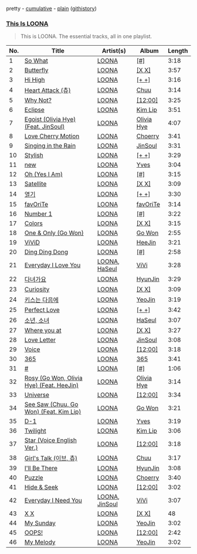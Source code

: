 pretty - [cumulative](https://github.com/catzs/spotify-playlist-archive/blob/master/playlists/cumulative/This%20Is%20LOONA.md) - [plain](https://github.com/catzs/spotify-playlist-archive/blob/master/playlists/plain/37i9dQZF1DZ06evO2XBwSz) ([githistory](https://github.githistory.xyz/catzs/spotify-playlist-archive/blob/master/playlists/plain/37i9dQZF1DZ06evO2XBwSz))

### [This Is LOONA](https://open.spotify.com/playlist/37i9dQZF1DZ06evO2XBwSz)

> This is LOONA. The essential tracks, all in one playlist.

| No. | Title | Artist(s) | Album | Length |
|---|---|---|---|---|
| 1 | [So What](https://open.spotify.com/track/7w3pIUjz7BTTqj9uAws40m) | [LOONA](https://open.spotify.com/artist/52zMTJCKluDlFwMQWmccY7) | [[#]](https://open.spotify.com/album/6rOL2mghTfDyx5CY0eU1Dn) | 3:18 |
| 2 | [Butterfly](https://open.spotify.com/track/5jhYykolbcG1T9wZSyvhp5) | [LOONA](https://open.spotify.com/artist/52zMTJCKluDlFwMQWmccY7) | [[X X]](https://open.spotify.com/album/2Ij6998NUjQ0BkQ2ipqiET) | 3:57 |
| 3 | [Hi High](https://open.spotify.com/track/0RqzUS7AkBhQDrBxcGFeDv) | [LOONA](https://open.spotify.com/artist/52zMTJCKluDlFwMQWmccY7) | [[+ +]](https://open.spotify.com/album/7e6TOKG4POoaQikpefQwbC) | 3:16 |
| 4 | [Heart Attack (츄)](https://open.spotify.com/track/6SSC9KZQaxBdyipKRigrFC) | [LOONA](https://open.spotify.com/artist/52zMTJCKluDlFwMQWmccY7) | [Chuu](https://open.spotify.com/album/6YeZQkSgIVYCBefzTxwVdu) | 3:14 |
| 5 | [Why Not?](https://open.spotify.com/track/227y7s5IZ5TWN17Pkte5tc) | [LOONA](https://open.spotify.com/artist/52zMTJCKluDlFwMQWmccY7) | [[12:00]](https://open.spotify.com/album/0AfLJ1yEWYlFPabxu1kmht) | 3:25 |
| 6 | [Eclipse](https://open.spotify.com/track/26K21MUaPDTnzHqtiiffFv) | [LOONA](https://open.spotify.com/artist/52zMTJCKluDlFwMQWmccY7) | [Kim Lip](https://open.spotify.com/album/5BTKWSg65wQMCj0CnPSx34) | 3:51 |
| 7 | [Egoist (Olivia Hye) (Feat. JinSoul)](https://open.spotify.com/track/5UUeEljsNQroCUNId8DIV6) | [LOONA](https://open.spotify.com/artist/52zMTJCKluDlFwMQWmccY7) | [Olivia Hye](https://open.spotify.com/album/0l2Z13tBw1lq2IcnBpfJeC) | 4:07 |
| 8 | [Love Cherry Motion](https://open.spotify.com/track/1H3i6WXxrJB7LEoH5iStvb) | [LOONA](https://open.spotify.com/artist/52zMTJCKluDlFwMQWmccY7) | [Choerry](https://open.spotify.com/album/7zWV8dHkh06EclukKh1jVh) | 3:41 |
| 9 | [Singing in the Rain](https://open.spotify.com/track/1uNTfm5WZVGdig95SAXajH) | [LOONA](https://open.spotify.com/artist/52zMTJCKluDlFwMQWmccY7) | [JinSoul](https://open.spotify.com/album/4aihvbWq3RQ1TAR2awMsqi) | 3:31 |
| 10 | [Stylish](https://open.spotify.com/track/0vA82YPx1q4JRWFISf1vIZ) | [LOONA](https://open.spotify.com/artist/52zMTJCKluDlFwMQWmccY7) | [[+ +]](https://open.spotify.com/album/7e6TOKG4POoaQikpefQwbC) | 3:29 |
| 11 | [new](https://open.spotify.com/track/7eUtsnBNOWfWDObBZyU4F4) | [LOONA](https://open.spotify.com/artist/52zMTJCKluDlFwMQWmccY7) | [Yves](https://open.spotify.com/album/4Rkz00xg0zSLdmipbG6uRr) | 3:04 |
| 12 | [Oh (Yes I Am)](https://open.spotify.com/track/0WdCXlXSSfpIldlzZ4BrHi) | [LOONA](https://open.spotify.com/artist/52zMTJCKluDlFwMQWmccY7) | [[#]](https://open.spotify.com/album/6rOL2mghTfDyx5CY0eU1Dn) | 3:15 |
| 13 | [Satellite](https://open.spotify.com/track/644aVns0mIqtLY9Wqzm7zD) | [LOONA](https://open.spotify.com/artist/52zMTJCKluDlFwMQWmccY7) | [[X X]](https://open.spotify.com/album/2Ij6998NUjQ0BkQ2ipqiET) | 3:09 |
| 14 | [열기](https://open.spotify.com/track/72NewffMWAO9kH55vT6dXj) | [LOONA](https://open.spotify.com/artist/52zMTJCKluDlFwMQWmccY7) | [[+ +]](https://open.spotify.com/album/7e6TOKG4POoaQikpefQwbC) | 3:30 |
| 15 | [favOriTe](https://open.spotify.com/track/2hynpFtQsg5wqVevY8z6G7) | [LOONA](https://open.spotify.com/artist/52zMTJCKluDlFwMQWmccY7) | [favOriTe](https://open.spotify.com/album/7cG5ePRgPuSblOX0rHQfuh) | 3:14 |
| 16 | [Number 1](https://open.spotify.com/track/2GGzUBEJE1dN2PHrf7neS7) | [LOONA](https://open.spotify.com/artist/52zMTJCKluDlFwMQWmccY7) | [[#]](https://open.spotify.com/album/6rOL2mghTfDyx5CY0eU1Dn) | 3:22 |
| 17 | [Colors](https://open.spotify.com/track/1bg4MF45JFU0Dx1MjLJ5vn) | [LOONA](https://open.spotify.com/artist/52zMTJCKluDlFwMQWmccY7) | [[X X]](https://open.spotify.com/album/2Ij6998NUjQ0BkQ2ipqiET) | 3:15 |
| 18 | [One & Only (Go Won)](https://open.spotify.com/track/1DzpZ8HBR0MgGkZDhAdd7f) | [LOONA](https://open.spotify.com/artist/52zMTJCKluDlFwMQWmccY7) | [Go Won](https://open.spotify.com/album/5li9RKVy6K7WOSR4DNJc5y) | 2:55 |
| 19 | [ViViD](https://open.spotify.com/track/1P2oYaTIBRB4pYL28Ps5Mv) | [LOONA](https://open.spotify.com/artist/52zMTJCKluDlFwMQWmccY7) | [HeeJin](https://open.spotify.com/album/4bAHdv04do1PfJcGIjD2cX) | 3:21 |
| 20 | [Ding Ding Dong](https://open.spotify.com/track/4bPY0n3hMVd6q39B2ePkZe) | [LOONA](https://open.spotify.com/artist/52zMTJCKluDlFwMQWmccY7) | [[#]](https://open.spotify.com/album/6rOL2mghTfDyx5CY0eU1Dn) | 2:58 |
| 21 | [Everyday I Love You](https://open.spotify.com/track/5HGeTj4lVdLGed5c358q1f) | [LOONA](https://open.spotify.com/artist/52zMTJCKluDlFwMQWmccY7), [HaSeul](https://open.spotify.com/artist/5clV5I50OxxG9JGGxeW0C9) | [ViVi](https://open.spotify.com/album/3eg9jvcmafP60bG9YffJn8) | 3:28 |
| 22 | [다녀가요](https://open.spotify.com/track/5ugtjxSBLylCYzfVcJTLMw) | [LOONA](https://open.spotify.com/artist/52zMTJCKluDlFwMQWmccY7) | [HyunJin](https://open.spotify.com/album/6u4eaDNAoDT7hB2YVFpmvD) | 3:29 |
| 23 | [Curiosity](https://open.spotify.com/track/6Kke9MonigeJKLSmlmRnWD) | [LOONA](https://open.spotify.com/artist/52zMTJCKluDlFwMQWmccY7) | [[X X]](https://open.spotify.com/album/2Ij6998NUjQ0BkQ2ipqiET) | 3:09 |
| 24 | [키스는 다음에](https://open.spotify.com/track/3DGKXLtVjawKFweymvHn84) | [LOONA](https://open.spotify.com/artist/52zMTJCKluDlFwMQWmccY7) | [YeoJin](https://open.spotify.com/album/7j4J6jWNmKjzpiWxPEdEcS) | 3:19 |
| 25 | [Perfect Love](https://open.spotify.com/track/1ILLB5uvWk1lQJOY7q645K) | [LOONA](https://open.spotify.com/artist/52zMTJCKluDlFwMQWmccY7) | [[+ +]](https://open.spotify.com/album/7e6TOKG4POoaQikpefQwbC) | 3:42 |
| 26 | [소년, 소녀](https://open.spotify.com/track/0KsPxLQtEvfb04Sx1pmUsL) | [LOONA](https://open.spotify.com/artist/52zMTJCKluDlFwMQWmccY7) | [HaSeul](https://open.spotify.com/album/5i0Av4RNFxgWGbi6VpeQBP) | 3:07 |
| 27 | [Where you at](https://open.spotify.com/track/6OcDMIYoDm0DvybUM1jBWF) | [LOONA](https://open.spotify.com/artist/52zMTJCKluDlFwMQWmccY7) | [[X X]](https://open.spotify.com/album/2Ij6998NUjQ0BkQ2ipqiET) | 3:27 |
| 28 | [Love Letter](https://open.spotify.com/track/3GAKRdjL6Snq9C7u5tMC01) | [LOONA](https://open.spotify.com/artist/52zMTJCKluDlFwMQWmccY7) | [JinSoul](https://open.spotify.com/album/4aihvbWq3RQ1TAR2awMsqi) | 3:08 |
| 29 | [Voice](https://open.spotify.com/track/3RIBc0xd2STgLZKwzGskH7) | [LOONA](https://open.spotify.com/artist/52zMTJCKluDlFwMQWmccY7) | [[12:00]](https://open.spotify.com/album/0AfLJ1yEWYlFPabxu1kmht) | 3:18 |
| 30 | [365](https://open.spotify.com/track/1FJPXCXDD9yt9naw8R5bfs) | [LOONA](https://open.spotify.com/artist/52zMTJCKluDlFwMQWmccY7) | [365](https://open.spotify.com/album/749shYoyhKYDbQE50IpVqT) | 3:41 |
| 31 | [#](https://open.spotify.com/track/3Q4eFdGe02tM0whH8AH4F0) | [LOONA](https://open.spotify.com/artist/52zMTJCKluDlFwMQWmccY7) | [[#]](https://open.spotify.com/album/6rOL2mghTfDyx5CY0eU1Dn) | 1:06 |
| 32 | [Rosy (Go Won, Olivia Hye) (Feat. HeeJin)](https://open.spotify.com/track/6cfacimNXWogsp6DtJflyL) | [LOONA](https://open.spotify.com/artist/52zMTJCKluDlFwMQWmccY7) | [Olivia Hye](https://open.spotify.com/album/0l2Z13tBw1lq2IcnBpfJeC) | 3:14 |
| 33 | [Universe](https://open.spotify.com/track/6tGl0s9NstDi2JK45gf7n3) | [LOONA](https://open.spotify.com/artist/52zMTJCKluDlFwMQWmccY7) | [[12:00]](https://open.spotify.com/album/0AfLJ1yEWYlFPabxu1kmht) | 3:34 |
| 34 | [See Saw (Chuu, Go Won) (Feat. Kim Lip)](https://open.spotify.com/track/1tLmp8dEhaHvU0jm2aG6sS) | [LOONA](https://open.spotify.com/artist/52zMTJCKluDlFwMQWmccY7) | [Go Won](https://open.spotify.com/album/5li9RKVy6K7WOSR4DNJc5y) | 3:21 |
| 35 | [D-1](https://open.spotify.com/track/4ddaY4PJxvq47qIps1KQ6Q) | [LOONA](https://open.spotify.com/artist/52zMTJCKluDlFwMQWmccY7) | [Yves](https://open.spotify.com/album/4Rkz00xg0zSLdmipbG6uRr) | 3:19 |
| 36 | [Twilight](https://open.spotify.com/track/1QzbeeShhAATdT87ssWtK4) | [LOONA](https://open.spotify.com/artist/52zMTJCKluDlFwMQWmccY7) | [Kim Lip](https://open.spotify.com/album/5BTKWSg65wQMCj0CnPSx34) | 3:06 |
| 37 | [Star (Voice English Ver.)](https://open.spotify.com/track/46Xt2hKFz0R8RiqNPO1ato) | [LOONA](https://open.spotify.com/artist/52zMTJCKluDlFwMQWmccY7) | [[12:00]](https://open.spotify.com/album/0AfLJ1yEWYlFPabxu1kmht) | 3:18 |
| 38 | [Girl's Talk (이브, 츄)](https://open.spotify.com/track/1j3zXAq0W9cLIpiAXwcYXF) | [LOONA](https://open.spotify.com/artist/52zMTJCKluDlFwMQWmccY7) | [Chuu](https://open.spotify.com/album/6YeZQkSgIVYCBefzTxwVdu) | 3:17 |
| 39 | [I'll Be There](https://open.spotify.com/track/1z1nsNEnhzTfH3CX7fcsaz) | [LOONA](https://open.spotify.com/artist/52zMTJCKluDlFwMQWmccY7) | [HyunJin](https://open.spotify.com/album/6u4eaDNAoDT7hB2YVFpmvD) | 3:08 |
| 40 | [Puzzle](https://open.spotify.com/track/0Y1oSjd9U7Qy5t7EDjAjPq) | [LOONA](https://open.spotify.com/artist/52zMTJCKluDlFwMQWmccY7) | [Choerry](https://open.spotify.com/album/7zWV8dHkh06EclukKh1jVh) | 3:40 |
| 41 | [Hide & Seek](https://open.spotify.com/track/7A09W2N30JI3KncOCufbI6) | [LOONA](https://open.spotify.com/artist/52zMTJCKluDlFwMQWmccY7) | [[12:00]](https://open.spotify.com/album/0AfLJ1yEWYlFPabxu1kmht) | 3:02 |
| 42 | [Everyday I Need You](https://open.spotify.com/track/089ima1riL9o88kUlCgFCp) | [LOONA](https://open.spotify.com/artist/52zMTJCKluDlFwMQWmccY7), [JinSoul](https://open.spotify.com/artist/1rAZr0bwMTcobwrOFHhfJr) | [ViVi](https://open.spotify.com/album/3eg9jvcmafP60bG9YffJn8) | 3:07 |
| 43 | [X X](https://open.spotify.com/track/4TgYBLdExSoISFOfWLmBOh) | [LOONA](https://open.spotify.com/artist/52zMTJCKluDlFwMQWmccY7) | [[X X]](https://open.spotify.com/album/2Ij6998NUjQ0BkQ2ipqiET) | 48 |
| 44 | [My Sunday](https://open.spotify.com/track/7vgLNwdUzUQelOr9aacuxA) | [LOONA](https://open.spotify.com/artist/52zMTJCKluDlFwMQWmccY7) | [YeoJin](https://open.spotify.com/album/7j4J6jWNmKjzpiWxPEdEcS) | 3:02 |
| 45 | [OOPS!](https://open.spotify.com/track/59wNSk5SUZJrVRtrHafdDG) | [LOONA](https://open.spotify.com/artist/52zMTJCKluDlFwMQWmccY7) | [[12:00]](https://open.spotify.com/album/0AfLJ1yEWYlFPabxu1kmht) | 2:42 |
| 46 | [My Melody](https://open.spotify.com/track/6f1PlxNaKfbbBosoRXmoAF) | [LOONA](https://open.spotify.com/artist/52zMTJCKluDlFwMQWmccY7) | [YeoJin](https://open.spotify.com/album/7j4J6jWNmKjzpiWxPEdEcS) | 3:02 |